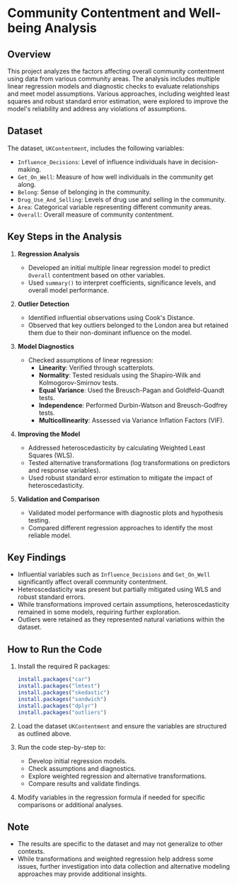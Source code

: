 # Community Contentment and Well-being Analysis

## Overview
This project analyzes the factors affecting overall community contentment using data from various community areas. The analysis includes multiple linear regression models and diagnostic checks to evaluate relationships and meet model assumptions. Various approaches, including weighted least squares and robust standard error estimation, were explored to improve the model's reliability and address any violations of assumptions.

## Dataset
The dataset, `UKContentment`, includes the following variables:
- `Influence_Decisions`: Level of influence individuals have in decision-making.
- `Get_On_Well`: Measure of how well individuals in the community get along.
- `Belong`: Sense of belonging in the community.
- `Drug_Use_And_Selling`: Levels of drug use and selling in the community.
- `Area`: Categorical variable representing different community areas.
- `Overall`: Overall measure of community contentment.

## Key Steps in the Analysis

1. **Regression Analysis**
   - Developed an initial multiple linear regression model to predict `Overall` contentment based on other variables.
   - Used `summary()` to interpret coefficients, significance levels, and overall model performance.

2. **Outlier Detection**
   - Identified influential observations using Cook's Distance.
   - Observed that key outliers belonged to the London area but retained them due to their non-dominant influence on the model.

3. **Model Diagnostics**
   - Checked assumptions of linear regression:
     - **Linearity**: Verified through scatterplots.
     - **Normality**: Tested residuals using the Shapiro-Wilk and Kolmogorov-Smirnov tests.
     - **Equal Variance**: Used the Breusch-Pagan and Goldfeld-Quandt tests.
     - **Independence**: Performed Durbin-Watson and Breusch-Godfrey tests.
     - **Multicollinearity**: Assessed via Variance Inflation Factors (VIF).

4. **Improving the Model**
   - Addressed heteroscedasticity by calculating Weighted Least Squares (WLS).
   - Tested alternative transformations (log transformations on predictors and response variables).
   - Used robust standard error estimation to mitigate the impact of heteroscedasticity.

5. **Validation and Comparison**
   - Validated model performance with diagnostic plots and hypothesis testing.
   - Compared different regression approaches to identify the most reliable model.

## Key Findings
- Influential variables such as `Influence_Decisions` and `Get_On_Well` significantly affect overall community contentment.
- Heteroscedasticity was present but partially mitigated using WLS and robust standard errors.
- While transformations improved certain assumptions, heteroscedasticity remained in some models, requiring further exploration.
- Outliers were retained as they represented natural variations within the dataset.

## How to Run the Code
1. Install the required R packages:
   ```R
   install.packages("car")
   install.packages("lmtest")
   install.packages("skedastic")
   install.packages("sandwich")
   install.packages("dplyr")
   install.packages("outliers")
   ```

2. Load the dataset `UKContentment` and ensure the variables are structured as outlined above.

3. Run the code step-by-step to:
   - Develop initial regression models.
   - Check assumptions and diagnostics.
   - Explore weighted regression and alternative transformations.
   - Compare results and validate findings.

4. Modify variables in the regression formula if needed for specific comparisons or additional analyses.

## Note
- The results are specific to the dataset and may not generalize to other contexts.
- While transformations and weighted regression help address some issues, further investigation into data collection and alternative modeling approaches may provide additional insights.
